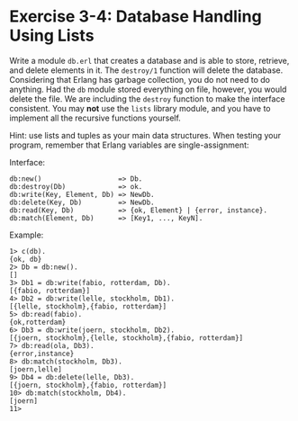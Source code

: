 # Exercise 3-4: Database Handling Using Lists

Write a module `db.erl` that creates a database and is able to store, retrieve, and delete elements in it. The `destroy/1` function will delete the database. Considering that Erlang has garbage collection, you do not need to do anything. Had the `db` module stored everything on file, however, you would delete the file. We are including the `destroy` function to make the interface consistent. You may **not** use the `lists` library module, and you have to implement all the recursive functions yourself.

Hint: use lists and tuples as your main data structures. When testing your program, remember that Erlang variables are single-assignment:

Interface:
```
db:new()                   => Db.
db:destroy(Db)             => ok.
db:write(Key, Element, Db) => NewDb.
db:delete(Key, Db)         => NewDb.
db:read(Key, Db)           => {ok, Element} | {error, instance}.
db:match(Element, Db)      => [Key1, ..., KeyN].
```

Example:
```
1> c(db).
{ok, db}
2> Db = db:new().
[]
3> Db1 = db:write(fabio, rotterdam, Db).
[{fabio, rotterdam}]
4> Db2 = db:write(lelle, stockholm, Db1).
[{lelle, stockholm},{fabio, rotterdam}]
5> db:read(fabio).
{ok,rotterdam}
6> Db3 = db:write(joern, stockholm, Db2).
[{joern, stockholm},{lelle, stockholm},{fabio, rotterdam}]
7> db:read(ola, Db3).
{error,instance}
8> db:match(stockholm, Db3).
[joern,lelle]
9> Db4 = db:delete(lelle, Db3).
[{joern, stockholm},{fabio, rotterdam}]
10> db:match(stockholm, Db4).
[joern]
11>
```